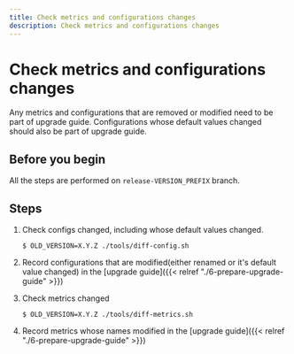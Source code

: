 ```yaml
---
title: Check metrics and configurations changes
description: Check metrics and configurations changes
---
```

# Check metrics and configurations changes

Any metrics and configurations that are removed or modified need to be part of upgrade guide. Configurations whose default values changed should also be part of upgrade guide.

## Before you begin

All the steps are performed on `release-VERSION_PREFIX` branch.

## Steps

1. Check configs changed, including whose default values changed.
   ```
   $ OLD_VERSION=X.Y.Z ./tools/diff-config.sh
   ```

1. Record configurations that are modified(either renamed or it's default value changed) in the [upgrade guide]({{< relref "./6-prepare-upgrade-guide" >}})

1. Check metrics changed
   ```
   $ OLD_VERSION=X.Y.Z ./tools/diff-metrics.sh
   ```

1. Record metrics whose names modified in the [upgrade guide]({{< relref "./6-prepare-upgrade-guide" >}})
